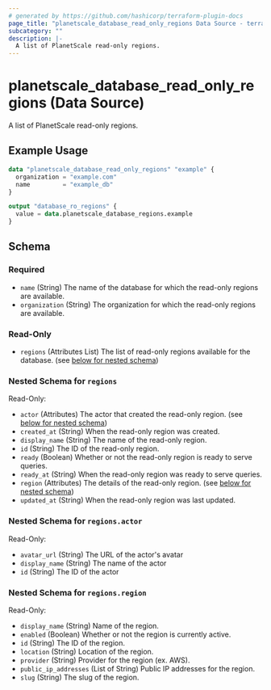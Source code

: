 ```yaml
---
# generated by https://github.com/hashicorp/terraform-plugin-docs
page_title: "planetscale_database_read_only_regions Data Source - terraform-provider-planetscale"
subcategory: ""
description: |-
  A list of PlanetScale read-only regions.
---
```


# planetscale_database_read_only_regions (Data Source)

A list of PlanetScale read-only regions.

## Example Usage

```terraform
data "planetscale_database_read_only_regions" "example" {
  organization = "example.com"
  name         = "example_db"
}

output "database_ro_regions" {
  value = data.planetscale_database_regions.example
}
```

<!-- schema generated by tfplugindocs -->
## Schema

### Required

- `name` (String) The name of the database for which the read-only regions are available.
- `organization` (String) The organization for which the read-only regions are available.

### Read-Only

- `regions` (Attributes List) The list of read-only regions available for the database. (see [below for nested schema](#nestedatt--regions))

<a id="nestedatt--regions"></a>
### Nested Schema for `regions`

Read-Only:

- `actor` (Attributes) The actor that created the read-only region. (see [below for nested schema](#nestedatt--regions--actor))
- `created_at` (String) When the read-only region was created.
- `display_name` (String) The name of the read-only region.
- `id` (String) The ID of the read-only region.
- `ready` (Boolean) Whether or not the read-only region is ready to serve queries.
- `ready_at` (String) When the read-only region was ready to serve queries.
- `region` (Attributes) The details of the read-only region. (see [below for nested schema](#nestedatt--regions--region))
- `updated_at` (String) When the read-only region was last updated.

<a id="nestedatt--regions--actor"></a>
### Nested Schema for `regions.actor`

Read-Only:

- `avatar_url` (String) The URL of the actor's avatar
- `display_name` (String) The name of the actor
- `id` (String) The ID of the actor


<a id="nestedatt--regions--region"></a>
### Nested Schema for `regions.region`

Read-Only:

- `display_name` (String) Name of the region.
- `enabled` (Boolean) Whether or not the region is currently active.
- `id` (String) The ID of the region.
- `location` (String) Location of the region.
- `provider` (String) Provider for the region (ex. AWS).
- `public_ip_addresses` (List of String) Public IP addresses for the region.
- `slug` (String) The slug of the region.
